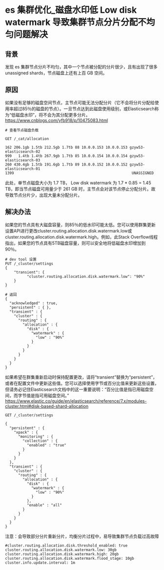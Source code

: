 # es 集群优化_磁盘水印低 Low disk watermark 导致集群节点分片分配不均匀问题解决
## 背景
发现 es 集群节点分片不均匀，其中一个节点被分配的分片很少，且有出现了很多 unassigned shards，节点磁盘上还有上百 GB 空间。


## 原因
如果没有足够的磁盘空间节点，主节点可能无法分配分片（它不会将分片分配给使用率超过85％的磁盘的节点）。一旦节点达到此磁盘使用级别，或Elasticsearch称为“低磁盘水印”，将不会为其分配更多分片。
https://www.cnblogs.com/yfb918/p/10475083.html
```
# 查看节点磁盘负载

GET /_cat/allocation

162 206.1gb 1.5tb 212.5gb 1.7tb 88 10.0.0.153 10.0.0.153 gzyw53-elasticsearch-02
999   1.4tb 1.4tb 267.9gb 1.7tb 85 10.0.0.154 10.0.0.154 gzyw53-elasticsearch-03
260 430.4gb 1.5tb 191.6gb 1.7tb 89 10.0.0.152 10.0.0.152 gzyw53-elasticsearch-01
1399                                                      UNASSIGNED
```
此处，单节点磁盘大小为 1.7 TB， Low disk watermark 为 1.7 * 0.85 = 1.45 TB，即当节点磁盘可用量少于 261 GB 时，主节点会对该节点停止分配分片。故导致节点分片少，出现大量未分配分片。

## 解决办法
如果您的节点具有大磁盘容量，则85％的低水印可能太低。您可以使用群集更新设置API进行更改cluster.routing.allocation.disk.watermark.low或cluster.routing.allocation.disk.watermark.high。例如，此Stack Overflow线程指出，如果您的节点具有5TB磁盘容量，则可以安全地将低磁盘水印增加到90％。
```
# dev tool 设置
PUT /_cluster/settings
{
    "transient": {    
          "cluster.routing.allocation.disk.watermark.low": "90%"
    }
}

# 返回
{
  "acknowledged" : true,
  "persistent" : { },
  "transient" : {
    "cluster" : {
      "routing" : {
        "allocation" : {
          "disk" : {
            "watermark" : {
              "low" : "90%"
            }
          }
        }
      }
    }
  }
}
```

如果希望在群集重新启动时保持配置更改，请将“transient”替换为“persistent”，或者在配置文件中更新这些值。您可以选择使用字节或百分比值来更新这些设置，但请务必记住Elasticsearch文档中的这一重要说明：“百分比值是指已用磁盘空间，而字节值是指可用磁盘空间。”
https://www.elastic.co/guide/en/elasticsearch/reference/7.x/modules-cluster.html#disk-based-shard-allocation
```
GET /_cluster/settings

{
  "persistent" : {
    "xpack" : {
      "monitoring" : {
        "collection" : {
          "enabled" : "true"
        }
      }
    }
  },
  "transient" : {
    "cluster" : {
      "routing" : {
        "allocation" : {
          "disk" : {
            "watermark" : {
              "low" : "90%"
            }
          },
          "enable" : "all"
        }
      }
    }
  }
}
```
注意：会导致部分分片重新分片，均衡分片过程中，易导致集群节点负载过高故障
```
#cluster.routing.allocation.disk.threshold_enabled: true
cluster.routing.allocation.disk.watermark.low: 30gb
cluster.routing.allocation.disk.watermark.high: 20gb
cluster.routing.allocation.disk.watermark.flood_stage: 10gb
cluster.info.update.interval: 1m
```
